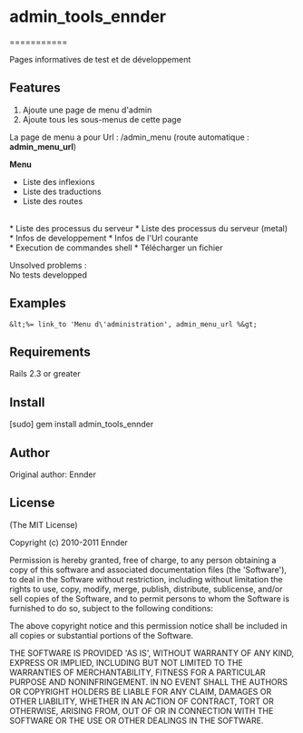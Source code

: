 # admin_tools_ennder
===========

Pages informatives de test et de développement

Features
--------

1. Ajoute une page de menu d'admin
2. Ajoute tous les sous-menus de cette page

La page de menu a pour Url : /admin_menu (route automatique : **admin_menu_url**)

**Menu**

* Liste des inflexions
* Liste des traductions
* Liste des routes
<br/>
* Liste des processus du serveur
* Liste des processus du serveur (metal)  
<br/>
* Infos de developpement
* Infos de l'Url courante
<br/>
* Execution de commandes shell
* Télécharger un fichier

Unsolved problems :  
No tests developped

Examples
--------

    &lt;%= link_to 'Menu d\'administration', admin_menu_url %&gt;

Requirements
------------

Rails 2.3 or greater

Install
-------

[sudo] gem install admin_tools_ennder

Author
------

Original author: Ennder

License
-------

(The MIT License)

Copyright (c) 2010-2011 Ennder

Permission is hereby granted, free of charge, to any person obtaining
a copy of this software and associated documentation files (the
'Software'), to deal in the Software without restriction, including
without limitation the rights to use, copy, modify, merge, publish,
distribute, sublicense, and/or sell copies of the Software, and to
permit persons to whom the Software is furnished to do so, subject to
the following conditions:

The above copyright notice and this permission notice shall be
included in all copies or substantial portions of the Software.

THE SOFTWARE IS PROVIDED 'AS IS', WITHOUT WARRANTY OF ANY KIND,
EXPRESS OR IMPLIED, INCLUDING BUT NOT LIMITED TO THE WARRANTIES OF
MERCHANTABILITY, FITNESS FOR A PARTICULAR PURPOSE AND NONINFRINGEMENT.
IN NO EVENT SHALL THE AUTHORS OR COPYRIGHT HOLDERS BE LIABLE FOR ANY
CLAIM, DAMAGES OR OTHER LIABILITY, WHETHER IN AN ACTION OF CONTRACT,
TORT OR OTHERWISE, ARISING FROM, OUT OF OR IN CONNECTION WITH THE
SOFTWARE OR THE USE OR OTHER DEALINGS IN THE SOFTWARE.


